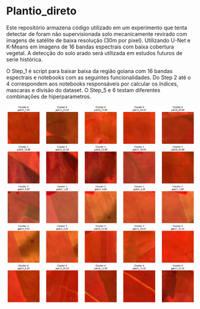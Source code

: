 # Plantio_direto
Este repositório armazena código utilizado em um experimento que tenta detectar de foram não supervisionada solo mecanicamente revirado com imagens de satélite de baixa resolução (30m por pixel). Utilizando U-Net e K-Means em imagens de 16 bandas espectrais com baixa cobertura vegetal. A detecção do solo arado será utilizada em estudos futuros de serie histórica.

O Step_1 é script para baixar baixa da região goiana com 16 bandas espectrais e notebooks com as seguintes funcionalidades. Do Step 2 até o 4 correspondem aos notebooks responsáveis por calcular os índices, mascaras e divisão do dataset. O Step_5 e 6 testam diferentes combinações de hiperparametros.


![Descrição da imagem](clusters.png)
